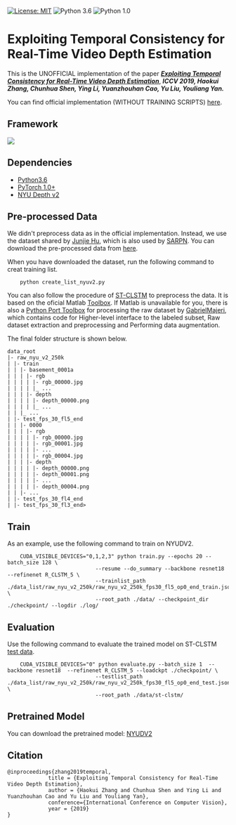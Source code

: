 [![License: MIT](https://img.shields.io/badge/License-MIT-yellow.svg)](https://opensource.org/licenses/MIT)
![Python 3.6](https://img.shields.io/badge/python-3.6-green.svg)
![Python 1.0](https://img.shields.io/badge/pytorch-1.0-green.svg)

# Exploiting Temporal Consistency for Real-Time Video Depth Estimation
This is the UNOFFICIAL implementation of the paper [***Exploiting Temporal Consistency for Real-Time Video Depth Estimation***](https://arxiv.org/abs/1908.03706), ***ICCV 2019, Haokui Zhang, Chunhua Shen, Ying Li, Yuanzhouhan Cao, Yu Liu, Youliang Yan.***

You can find official implementation (WITHOUT TRAINING SCRIPTS) [here](https://github.com/hkzhang91/ST-CLSTM).

## Framework
![](./assert/framework.png)

## Dependencies
- [Python3.6](https://www.python.org/downloads/)
- [PyTorch 1.0+](https://pytorch.org/)
- [NYU Depth v2](https://cs.nyu.edu/~silberman/datasets/nyu_depth_v2.html)

## Pre-processed Data
We didn't preprocess data as in the official implementation. Instead, we use the dataset shared by [Junjie Hu](https://github.com/JunjH/Revisiting_Single_Depth_Estimation), which is also used by [SARPN](https://github.com/Xt-Chen/SARPN/blob/master/README.md).
You can download the pre-processed data from [here](https://drive.google.com/file/d/1WoOZOBpOWfmwe7bknWS5PMUCLBPFKTOw/view?usp=sharing). 

When you have downloaded the dataset, run the following command to creat training list.
```
    python create_list_nyuv2.py

```

You can also follow the procedure of [ST-CLSTM](https://github.com/hkzhang91/ST-CLSTM) to preprocess the data. It is based on the oficial Matlab [Toolbox](https://cs.nyu.edu/~silberman/datasets/nyu_depth_v2.html). If Matlab is unavailable for you, there is also a [Python Port Toolbox](https://github.com/GabrielMajeri/nyuv2-python-toolbox) for processing the raw dataset by [GabrielMajeri](https://github.com/GabrielMajeri), which contains code for Higher-level interface to the labeled subset, Raw dataset extraction and preprocessing and Performing data augmentation.

The final folder structure is shown below.
```
data_root  
|- raw_nyu_v2_250k  
| |- train  
| | |- basement_0001a  
| | | |- rgb  
| | | | |- rgb_00000.jpg  
| | | | |_ ...  
| | | |- depth  
| | | | |- depth_00000.png  
| | | | |_ ...  
| | |_ ...  
| |- test_fps_30_fl5_end  
| | |- 0000  
| | | |- rgb  
| | | | |- rgb_00000.jpg  
| | | | |- rgb_00001.jpg  
| | | | |- ...  
| | | | |- rgb_00004.jpg  
| | | |- depth  
| | | | |- depth_00000.png  
| | | | |- depth_00001.png  
| | | | |- ...  
| | | | |- depth_00004.png  
| | |- ...  
| |- test_fps_30_fl4_end  
| |- test_fps_30_fl3_end>
```
## Train
As an example, use the following command to train on NYUDV2.<br>

```
    CUDA_VISIBLE_DEVICES="0,1,2,3" python train.py --epochs 20 --batch_size 128 \
                            --resume --do_summary --backbone resnet18  --refinenet R_CLSTM_5 \
                            --trainlist_path ./data_list/raw_nyu_v2_250k/raw_nyu_v2_250k_fps30_fl5_op0_end_train.json \
                            --root_path ./data/ --checkpoint_dir ./checkpoint/ --logdir ./log/                           

```
## Evaluation
Use the following command to evaluate the trained model on ST-CLSTM [test data](https://github.com/hkzhang91/ST-CLSTM).<br>

```
    CUDA_VISIBLE_DEVICES="0" python evaluate.py --batch_size 1  --backbone resnet18  --refinenet R_CLSTM_5 --loadckpt ./checkpoint/ \
                            --testlist_path ./data_list/raw_nyu_v2_250k/raw_nyu_v2_250k_fps30_fl5_op0_end_test.json \
                            --root_path ./data/st-clstm/  

```
## Pretrained Model
You can download the pretrained model: [NYUDV2](https://github.com/hkzhang91/ST-CLSTM/tree/master/CLSTM_Depth_Estimation-master/prediction/trained_models)


## Citation

```
@inproceedings{zhang2019temporal,
             title = {Exploiting Temporal Consistency for Real-Time Video Depth Estimation},
             author = {Haokui Zhang and Chunhua Shen and Ying Li and Yuanzhouhan Cao and Yu Liu and Youliang Yan},
             conference={International Conference on Computer Vision},
             year = {2019}   
} 
```